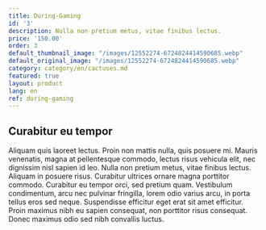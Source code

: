 ```yaml
---
title: During-Gaming
id: '3'
description: Nulla non pretium metus, vitae finibus lectus.
price: '150.00'
order: 3
default_thumbnail_image: "/images/12552274-6724824414590685.webp"
default_original_image: "/images/12552274-6724824414590685.webp"
category: category/en/cactuses.md
featured: true
layout: product
lang: en
ref: during-gaming
---
```


## Curabitur eu tempor

Aliquam quis laoreet lectus. Proin non mattis nulla, quis posuere mi. Mauris venenatis, magna at pellentesque commodo, lectus risus vehicula elit, nec dignissim nisl sapien id leo. Nulla non pretium metus, vitae finibus lectus. Aliquam in posuere risus. Curabitur ultrices ornare magna porttitor commodo. Curabitur eu tempor orci, sed pretium quam. Vestibulum condimentum, arcu nec pulvinar fringilla, lorem odio varius arcu, in porta tellus eros sed neque. Suspendisse efficitur eget erat sit amet efficitur. Proin maximus nibh eu sapien consequat, non porttitor risus consequat. Donec maximus odio sed nibh convallis luctus.